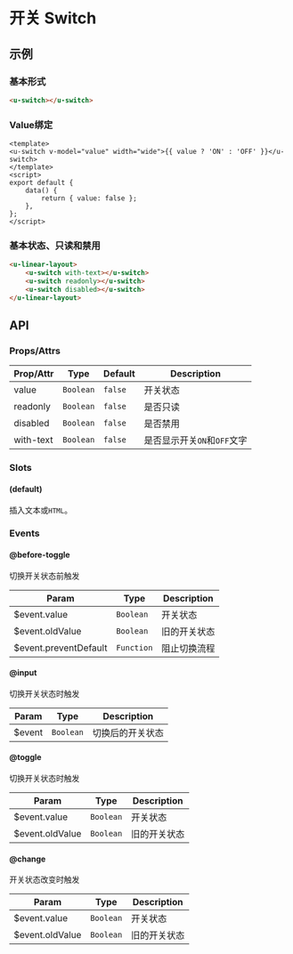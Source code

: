 # 开关 Switch

## 示例
### 基本形式

``` html
<u-switch></u-switch>
```

### Value绑定

``` vue
<template>
<u-switch v-model="value" width="wide">{{ value ? 'ON' : 'OFF' }}</u-switch>
</template>
<script>
export default {
    data() {
        return { value: false };
    },
};
</script>
```

### 基本状态、只读和禁用

``` html
<u-linear-layout>
    <u-switch with-text></u-switch>
    <u-switch readonly></u-switch>
    <u-switch disabled></u-switch>
</u-linear-layout>
```

## API
### Props/Attrs

| Prop/Attr | Type | Default | Description |
| --------- | ---- | ------- | ----------- |
| value | `Boolean` | `false` | 开关状态 |
| readonly | `Boolean` | `false` | 是否只读 |
| disabled | `Boolean` | `false` | 是否禁用 |
| with-text | `Boolean` | `false` | 是否显示开关`ON`和`OFF`文字 |

### Slots

<!--| Slot | Description |
| ---- | ----------- |
| (default) | 插入文本或HTML |-->
#### (default)

插入文本或`HTML`。

### Events

#### @before-toggle

切换开关状态前触发

| Param | Type | Description |
| ----- | ---- | ----------- |
| $event.value | `Boolean` | 开关状态 |
| $event.oldValue | `Boolean` | 旧的开关状态 |
| $event.preventDefault | `Function` | 阻止切换流程 |

#### @input

切换开关状态时触发

| Param | Type | Description |
| ----- | ---- | ----------- |
| $event | `Boolean` | 切换后的开关状态 |

#### @toggle

切换开关状态时触发

| Param | Type | Description |
| ----- | ---- | ----------- |
| $event.value | `Boolean` | 开关状态 |
| $event.oldValue | `Boolean` | 旧的开关状态 |

#### @change

开关状态改变时触发

| Param | Type | Description |
| ----- | ---- | ----------- |
| $event.value | `Boolean` | 开关状态 |
| $event.oldValue | `Boolean` | 旧的开关状态 |
